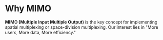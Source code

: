 # Why MIMO
**MIMO (Multiple Input Multiple Output)** is the key concept 
for implementing spatial multiplexing or space-division multiplexing. 
Our interest lies in "More users, More data, More efficiency."

